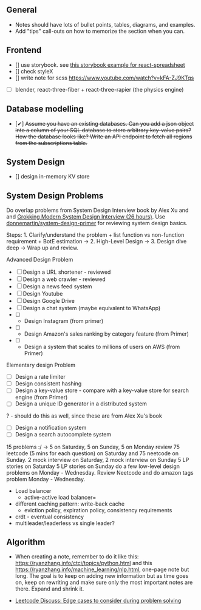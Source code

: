 ## General
- Notes should have lots of bullet points, tables, diagrams, and examples.
- Add "tips" call-outs on how to memorize the section when you can.

## Frontend

- [] use storybook. see [this storybook example for react-spreadsheet](https://iddan.github.io/react-spreadsheet/storybook/?path=/story/spreadsheet--basic)
- [] check styleX
- [] write note for scss https://www.youtube.com/watch?v=kFA-ZJ9KTqs
- [ ] blender, react-three-fiber + react-three-rapier (the physics engine)

## Database modelling

- [✔] ~~Assume you have an existing databases. Can you add a json object into a column of your SQL database to store arbitrary key-value pairs? How the database looks like? Write an API endpoint to fetch all regions from the subscriptions table.~~

## System Design

- [] design in-memory KV store


## System Design Problems
Do overlap problems from System Design Interview book by Alex Xu and and [Grokking Modern System Design Interview (26 hours)](https://www.educative.io/courses/grokking-modern-system-design-interview-for-engineers-managers). Use [donnemartin/system-design-primer](https://github.com/donnemartin/system-design-primer) for reviewing system design basics. 

Steps: 1. Clarify/understand the problem + list function vs non-function requirement + BotE estimation -> 2. High-Level Design -> 3. Design dive deep -> Wrap up and review.

Advanced Design Problem
- [ ] Design a URL shortener - reviewed
- [ ] Design a web crawler - reviewed
- [ ] Design a news feed system
- [ ] Design Youtube
- [ ] Design Google Drive
- [ ] Design a chat system (maybe equivalent to WhatsApp)
- [ ] + Design Instagram (from primer)
- [ ] + Design Amazon's sales ranking by category feature (from Primer)
- [ ] + Design a system that scales to millions of users on AWS (from Primer)

Elementary design Problem
- [ ] Design a rate limiter
- [ ] Design consistent hashing
- [ ] Design a key-value store - compare with a key-value store for search engine (from Primer)
- [ ] Design a unique ID generator in a distributed system

? - should do this as well, since these are from Alex Xu's book
- [ ] Design a notification system
- [ ] Design a search autocomplete system

15 problems :/ -> 5 on Saturday, 5 on Sunday, 5 on Monday
review 75 leetcode (5 mins for each question) on Saturday and 75 neetcode on Sunday.
2 mock interview on Saturday,
2 mock interview on Sunday
5 LP stories on Saturday
5 LP stories on Sunday
do a few low-level design problems on Monday - Wednesday.
Review Neetcode and do amazon tags problem Monday - Wednesday.

- Load balancer
	- active-active load balancer=
- different caching pattern: write-back cache
	- eviction policy, expiration policy, consistency requirements
- crdt - eventual consistency
- multileader/leaderless vs single leader?


## Algorithm

- When creating a note, remember to do it like this: https://ryanzhang.info/ctci/topics/python.html and this https://ryanzhang.info/machine_learning/nlp.html, one-page note but long. The goal is to keep on adding new information but as time goes on, keep on rewriting and make sure only the most important notes are there. Expand and shrink it. 
* [Leetcode Discuss: Edge cases to consider during problem solving](https://leetcode.com/discuss/general-discussion/988504/Edge-cases-to-consider-during-problem-solving)